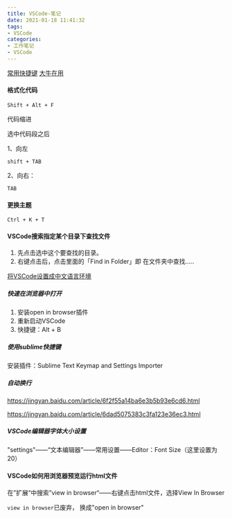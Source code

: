 ```yaml
---
title: VSCode-笔记
date: 2021-01-18 11:41:32
tags:
- VSCode
categories:
- 工作笔记
- VSCode
---
```


[常用快捷键](https://lzw.me/a/vscode-visual-studio-code-shortcut.html)    [大牛在用](https://www.awesomes.cn/)

#### 格式化代码

```
Shift + Alt + F
```

代码缩进

选中代码段之后

1、向左

```
shift + TAB 
```

2、向右：

```
TAB
```



#### 更换主题

```
Ctrl + K + T
```



#### VSCode搜索指定某个目录下查找文件

1. 先点击选中这个要查找的目录。
2. 右键点击后，点击里面的「Find in Folder」即 在文件夹中查找.....

[将VSCode设置成中文语言环境](https://jingyan.baidu.com/article/7e44095377c9d12fc1e2ef5b.html)



##### 快速在浏览器中打开

1. 安装open in browser插件
2. 重新启动VSCode
3. 快捷键：Alt + B



##### 使用sublime快捷键

安装插件：Sublime Text Keymap and Settings Importer



##### 自动换行

https://jingyan.baidu.com/article/6f2f55a14ba6e3b5b93e6cd6.html

https://jingyan.baidu.com/article/6dad5075383c3fa123e36ec3.html

##### VSCode编辑器字体大小设置

"settings"——“文本编辑器”——常用设置——Editor：Font Size（这里设置为20）

#### VSCode如何用浏览器预览运行html文件

在”扩展“中搜索”view in browser“——右键点击html文件，选择View In Browser

`view in browser`已废弃， 换成"open in browser"
